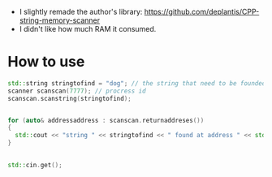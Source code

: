 - I slightly remade the author's library: https://github.com/deplantis/CPP-string-memory-scanner 
- I didn't like how much RAM it consumed.

# How to use
```cpp
std::string stringtofind = "dog"; // the string that need to be founded
scanner scanscan(7777); // procress id
scanscan.scanstring(stringtofind); 


for (auto& addressaddress : scanscan.returnaddreses())
{
  std::cout << "string " << stringtofind << " found at address " << std::hex << addressaddress << std::dec << std::endl;
}

	
std::cin.get();
```
